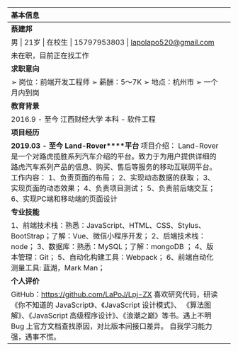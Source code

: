 | **基本信息**                                                 |      |
| :----------------------------------------------------------- | ---- |
| **蔡建邦**                                                   |      |
| 男 \| 21岁 \| 在校生 \| 15797953803 \| lapolapo520@gmail.com |      |
| 未在职，目前正在找工作                                       |      |
| **求职意向**                                                 |      |
| ➢     岗位：前端开发工程师               ➢     薪酬：5～7K               ➢     地点：杭州市               ➢     一个月内到岗 |      |
| **教育背景**                                                 |      |
| 2016.9     - 至今               江西财经大学               本科 - 软件工程 |      |
| **项目经历**                                                 |      |
| **2019.03 -** **至今**               **Land-Rover****平台**                                       项目介绍：      Land-Rover是一个对路虎揽胜系列汽车介绍的平台。致力于为用户提供详细的路虎汽车系列产品的信息、购买、售后等服务的移动互联网平台。       工作内容：       1、负责页面的布局；       2、实现动态数据的获取；      3、实现页面的动态效果；      4、负责项目测试；      5、负责前后端交互；      6、实现PC端和移动端的页面设计 |      |
| **专业技能**                                                 |      |
| 1、前端技术栈：熟悉：JavaScript、HTML、CSS、Stylus、BootStrap；了解：Vue、微信小程序开发；       2、后端技术栈：node；      3、数据库：熟悉：MySQL；了解：mongoDB ；      4、版本管理：Git；      5、自动化构建工具：Webpack；      6、前端自动化测量工具: 蓝湖，Mark Man； |      |
| **个人评价**                                                 |      |
| GitHub：<https://github.com/LaPoJ/Lpj-ZX>       喜欢研究代码，研读《你不知道的 JavaScript》、《JavaScript 设计模式》、 《算法图解》、《JavaScript 高级程序设计》、《浪潮之巅》等书。遇上不明 Bug 上官方文档查找原因，对比版本间接口差异。     自我学习能力强，遇事不慌。 |      |

 